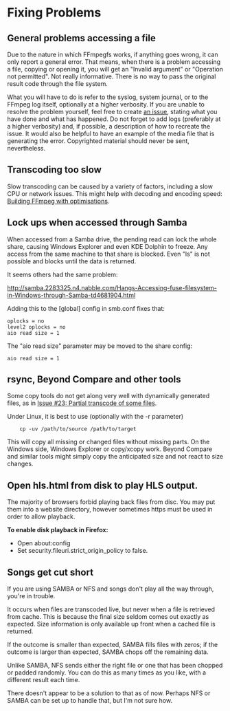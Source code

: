 # Fixing Problems

## General problems accessing a file

Due to the nature in which FFmpegfs works, if anything goes wrong, it can only report a general error. That means, when there is a problem accessing a file, copying or opening it, you will get an "Invalid argument" or "Operation not permitted". Not really informative. There is no way to pass the original result code through the file system.

What you will have to do is refer to the syslog, system journal, or to the FFmpeg log itself, optionally at a higher verbosity. If you are unable to resolve the problem yourself, feel free to create [an issue](https://github.com/nschlia/ffmpegfs/issues), stating what you have done and what has happened. Do not forget to add logs (preferably at a higher verbosity) and, if possible, a description of how to recreate the issue. It would also be helpful to have an example of the media file that is generating the error. Copyrighted material should never be sent, nevertheless.

## Transcoding too slow

Slow transcoding can be caused by a variety of factors, including a slow CPU or network issues. This might help with decoding and encoding speed: [Building FFmpeg with optimisations](INSTALL.md#building-ffmpeg-with-optimisations).

## Lock ups when accessed through Samba

When accessed from a Samba drive, the pending read can lock the whole share, causing Windows Explorer and even KDE Dolphin to freeze. Any access from the same machine to that share is blocked. Even "ls" is not possible and blocks until the data is returned.

It seems others had the same problem:

http://samba.2283325.n4.nabble.com/Hangs-Accessing-fuse-filesystem-in-Windows-through-Samba-td4681904.html

Adding this to the [global] config in smb.conf fixes that:

 	oplocks = no
 	level2 oplocks = no
 	aio read size = 1

The "aio read size" parameter may be moved to the share config:

 	aio read size = 1

## rsync, Beyond Compare and other tools

Some copy tools do not get along very well with dynamically generated files, as in [Issue #23: Partial transcode of some files](https://github.com/nschlia/ffmpegfs/issues/22).

Under Linux, it is best to use (optionally with the -r parameter)

        cp -uv /path/to/source /path/to/target

This will copy all missing or changed files without missing parts. On the Windows side, Windows Explorer or copy/xcopy work. Beyond Compare and similar tools might simply copy the anticipated size and not react to size changes.

## Open hls.html from disk to play HLS output.

The majority of browsers forbid playing back files from disc. You may put them into a website directory, however sometimes https must be used in order to allow playback.

**To enable disk playback in Firefox:**

- Open about:config
- Set security.fileuri.strict_origin_policy to false.

## Songs get cut short

If you are using SAMBA or NFS and songs don't play all the way through, you're in trouble.


It occurs when files are transcoded live, but never when a file is retrieved from cache. This is because the final size seldom comes out exactly as expected. Size information is only available up front when a cached file is returned.

If the outcome is smaller than expected, SAMBA fills files with zeros; if the outcome is larger than expected, SAMBA chops off the remaining data.

Unlike SAMBA, NFS sends either the right file or one that has been chopped or padded randomly. You can do this as many times as you like, with a different result each time.

There doesn't appear to be a solution to that as of now. Perhaps NFS or SAMBA can be set up to handle that, but I'm not sure how.
